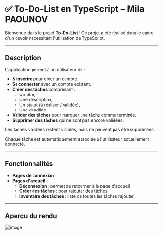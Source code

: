 # ✅ To-Do-List en TypeScript – Mila PAOUNOV

Bienvenue dans le projet **To-Do-List** ! Ce projet a été réalisé dans le cadre d'un devoir nécessitant l'utilisation de TypeScript.

---

## Description

L'application permet à un utilisateur de :
- **S'inscrire** pour créer un compte.  
- **Se connecter** avec un compte existant.  
- **Créer des tâches** comprenant :  
  - Un titre,
  - Une description,
  - Un statut (à réaliser / validée),
  - Une deadline.  
- **Valider des tâches** pour marquer une tâche comme terminée.  
- **Supprimer des tâches** qui ne sont pas encore validées.  

Les tâches validées restent visibles, mais ne peuvent pas être supprimées.  

Chaque tâche est automatiquement associée à l'utilisateur actuellement connecté.

---

## Fonctionnalités

- **Pages de connexion**
- **Pages d'accueil** :
  - **Déconnexion** : permet de retourner à la page d'accueil
  - **Créer des tâches** : pour rajouter des tâches
  - **inventaire des tâches** : liste de toutes les tâches rajouter

---

## Aperçu du rendu

![image](https://github.com/user-attachments/assets/fb00d7dd-e39d-4ed8-8085-b8c1c863920e)
